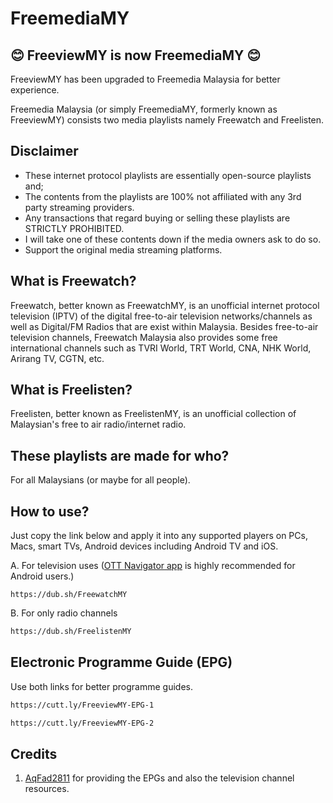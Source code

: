 # FreemediaMY

## 😊 FreeviewMY is now FreemediaMY 😊 ##
FreeviewMY has been upgraded to Freemedia Malaysia for better experience.

Freemedia Malaysia (or simply FreemediaMY, formerly known as FreeviewMY) consists two media playlists namely Freewatch and Freelisten.

## Disclaimer

- These internet protocol playlists are essentially open-source playlists and; 
- The contents from the playlists are 100% not affiliated with any 3rd party streaming providers. 
- Any transactions that regard buying or selling these playlists are STRICTLY PROHIBITED.
- I will take one of these contents down if the media owners ask to do so.
- Support the original media streaming platforms.

## What is Freewatch?

Freewatch, better known as FreewatchMY, is an unofficial internet protocol television (IPTV)
of the digital free-to-air television networks/channels as well as Digital/FM Radios
that are exist within Malaysia. Besides free-to-air television channels, Freewatch Malaysia also 
provides some free international channels such as TVRI World, TRT World, CNA, NHK World, Arirang TV, CGTN, etc.

## What is Freelisten?

Freelisten, better known as FreelistenMY, is an unofficial collection of Malaysian's free to air radio/internet radio.

## These playlists are made for who?

For all Malaysians (or maybe for all people).

## How to use?

Just copy the link below and apply it into any supported players on PCs, Macs, smart TVs, Android devices including Android TV and iOS.

A. For television uses ([OTT Navigator app](https://ott-nav.com/) is highly recommended for Android users.)

```bash[
https://dub.sh/FreewatchMY
```
B. For only radio channels

```bash
https://dub.sh/FreelistenMY
```

## Electronic Programme Guide (EPG)

Use both links for better programme guides.

```bash
https://cutt.ly/FreeviewMY-EPG-1
```
```bash
https://cutt.ly/FreeviewMY-EPG-2
```

## Credits

1. [AqFad2811](https://github.com/AqFad2811/) for providing the EPGs and also the television channel resources.

